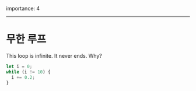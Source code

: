 importance: 4

---

# 무한 루프

This loop is infinite. It never ends. Why?

```js
let i = 0;
while (i != 10) {
  i += 0.2;
}
```

